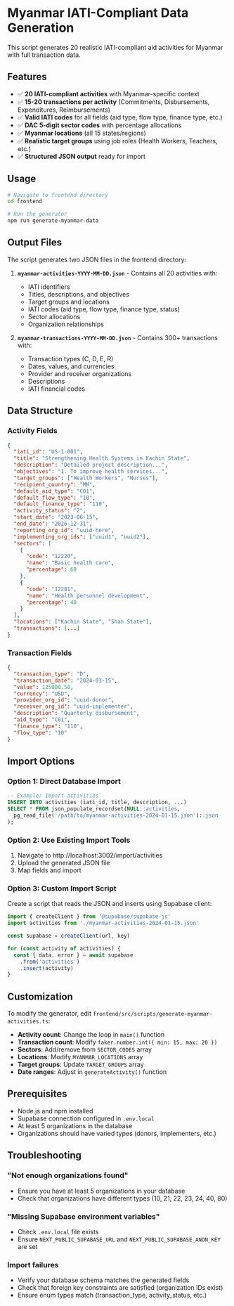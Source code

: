 # Myanmar IATI-Compliant Data Generation

This script generates 20 realistic IATI-compliant aid activities for Myanmar with full transaction data.

## Features

- ✅ **20 IATI-compliant activities** with Myanmar-specific context
- ✅ **15-20 transactions per activity** (Commitments, Disbursements, Expenditures, Reimbursements)
- ✅ **Valid IATI codes** for all fields (aid type, flow type, finance type, etc.)
- ✅ **DAC 5-digit sector codes** with percentage allocations
- ✅ **Myanmar locations** (all 15 states/regions)
- ✅ **Realistic target groups** using job roles (Health Workers, Teachers, etc.)
- ✅ **Structured JSON output** ready for import

## Usage

```bash
# Navigate to frontend directory
cd frontend

# Run the generator
npm run generate-myanmar-data
```

## Output Files

The script generates two JSON files in the frontend directory:

1. **`myanmar-activities-YYYY-MM-DD.json`** - Contains all 20 activities with:
   - IATI identifiers
   - Titles, descriptions, and objectives
   - Target groups and locations
   - IATI codes (aid type, flow type, finance type, status)
   - Sector allocations
   - Organization relationships

2. **`myanmar-transactions-YYYY-MM-DD.json`** - Contains 300+ transactions with:
   - Transaction types (C, D, E, R)
   - Dates, values, and currencies
   - Provider and receiver organizations
   - Descriptions
   - IATI financial codes

## Data Structure

### Activity Fields
```json
{
  "iati_id": "US-1-001",
  "title": "Strengthening Health Systems in Kachin State",
  "description": "Detailed project description...",
  "objectives": "1. To improve health services...",
  "target_groups": ["Health Workers", "Nurses"],
  "recipient_country": "MM",
  "default_aid_type": "C01",
  "default_flow_type": "10",
  "default_finance_type": "110",
  "activity_status": "2",
  "start_date": "2023-06-15",
  "end_date": "2026-12-31",
  "reporting_org_id": "uuid-here",
  "implementing_org_ids": ["uuid1", "uuid2"],
  "sectors": [
    {
      "code": "12220",
      "name": "Basic health care",
      "percentage": 60
    },
    {
      "code": "12281",
      "name": "Health personnel development",
      "percentage": 40
    }
  ],
  "locations": ["Kachin State", "Shan State"],
  "transactions": [...]
}
```

### Transaction Fields
```json
{
  "transaction_type": "D",
  "transaction_date": "2024-03-15",
  "value": 125000.50,
  "currency": "USD",
  "provider_org_id": "uuid-donor",
  "receiver_org_id": "uuid-implementer",
  "description": "Quarterly disbursement",
  "aid_type": "C01",
  "finance_type": "110",
  "flow_type": "10"
}
```

## Import Options

### Option 1: Direct Database Import
```sql
-- Example: Import activities
INSERT INTO activities (iati_id, title, description, ...)
SELECT * FROM json_populate_recordset(NULL::activities, 
  pg_read_file('/path/to/myanmar-activities-2024-01-15.json')::json
);
```

### Option 2: Use Existing Import Tools
1. Navigate to http://localhost:3002/import/activities
2. Upload the generated JSON file
3. Map fields and import

### Option 3: Custom Import Script
Create a script that reads the JSON and inserts using Supabase client:

```typescript
import { createClient } from '@supabase/supabase-js'
import activities from './myanmar-activities-2024-01-15.json'

const supabase = createClient(url, key)

for (const activity of activities) {
  const { data, error } = await supabase
    .from('activities')
    .insert(activity)
}
```

## Customization

To modify the generator, edit `frontend/src/scripts/generate-myanmar-activities.ts`:

- **Activity count**: Change the loop in `main()` function
- **Transaction count**: Modify `faker.number.int({ min: 15, max: 20 })`
- **Sectors**: Add/remove from `SECTOR_CODES` array
- **Locations**: Modify `MYANMAR_LOCATIONS` array
- **Target groups**: Update `TARGET_GROUPS` array
- **Date ranges**: Adjust in `generateActivity()` function

## Prerequisites

- Node.js and npm installed
- Supabase connection configured in `.env.local`
- At least 5 organizations in the database
- Organizations should have varied types (donors, implementers, etc.)

## Troubleshooting

### "Not enough organizations found"
- Ensure you have at least 5 organizations in your database
- Check that organizations have different types (10, 21, 22, 23, 24, 40, 80)

### "Missing Supabase environment variables"
- Check `.env.local` file exists
- Ensure `NEXT_PUBLIC_SUPABASE_URL` and `NEXT_PUBLIC_SUPABASE_ANON_KEY` are set

### Import failures
- Verify your database schema matches the generated fields
- Check that foreign key constraints are satisfied (organization IDs exist)
- Ensure enum types match (transaction_type, activity_status, etc.) 